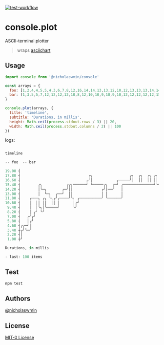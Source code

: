 [![test-workflow][test-badge]][test-workflow]

# console.plot 

ASCII-terminal plotter 

> wraps [asciichart][asciichart]

## Usage 

```js
import console from '@nicholaswmin/console'

const arrays = {
  foo: [1,2,4,4,5,5,4,3,6,7,8,12,16,14,14,13,13,12,10,12,13,13,13,14,14,14,15],
  bar: [1,3,5,5,7,12,12,12,12,10,8,12,10,10,9,10,9,10,12,12,12,12,12,15,12,12]
}

console.plot(arrays, {
  title: 'timeline',
  subtitle: 'Durations, in millis',
  height: Math.ceil(process.stdout.rows / 3) || 20,
  width: Math.ceil(process.stdout.columns / 2) || 100
})
```

logs:

```js

timeline

-- foo  -- bar

19.00 ┤                                                                     ╭╮                             
17.80 ┤                               ╭╮                 ╭╮  ╭╮  ╭╮ ╭╮  ╭╮  ╭╮        ╭╮    ╭╮             
16.60 ┤                              ╭╯│           ╭─────╯│  ││  ││ ││  ││ ╭││        ││    ││          ╭╮ 
15.40 ┤        ╭╮           ╭╭╮──────╯ ╰─────╭╮  ╭─╯ ╭──────────────╯╰──╯╰──╯╰──╮─────╯╰────╯╰─╮        │╰ 
14.20 ┤        │╰─╮       ╭─╯││             ╭╯│──╯   │                          ╰────╮         ╰────╮   │  
13.00 ┤        │  ╰─╮  ╭──╯  ││             │ │      │                               ╰────╮         ╰───╯  
11.80 ┤    ╭───╮ ╭╮ ╰╮╭╯╭────╯╰╮ ╭──────────╯ ╰──────╯                                    ╰────────        
10.60 ┤    │  ││ ││  ││ │      │╭╯                                                                         
 9.40 ┤    │  │╰╮│╰─────╯      ╰╯                                                                          
 8.20 ┤    │ ╭╯ ╰╯                                                                                         
 7.00 ┤   ╭╯╭╯                                                                                             
 5.80 ┤   │╭╯                                                                                              
 4.60 ┤╭╭─╯│                                                                                               
 3.40 ┼╭╯╰─╯                                                                                               
 2.20 ┤│                                                                                                   
 1.00 ┼╯                                                                                                   

Durations, in millis

- last: 100 items
```

## Test 

```bash 
npm test 
```

## Authors

[@nicholaswmin][nicholaswmin]

## License

[MIT-0 License][license]

[test-badge]: https://github.com/nicholaswmin/console-plot/actions/workflows/test.yml/badge.svg
[test-workflow]: https://github.com/nicholaswmin/console-plot/actions/workflows/test.yml

[asciichart]: https://github.com/kroitor/asciichart
[nicholaswmin]: https://github.com/nicholaswmin
[license]: ./LICENSE
